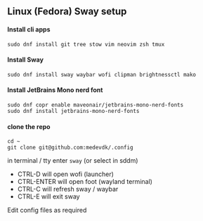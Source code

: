 ## Linux (Fedora) Sway setup ##

#### Install cli apps ####
```
sudo dnf install git tree stow vim neovim zsh tmux
```

#### Install Sway ####
```
sudo dnf install sway waybar wofi clipman brightnessctl mako
```

#### Install JetBrains Mono nerd font ####
```
sudo dnf copr enable maveonair/jetbrains-mono-nerd-fonts
sudo dnf install jetbrains-mono-nerd-fonts
```

#### clone the repo ####
```
cd ~
git clone git@github.com:medevdk/.config
```

in terminal / tty enter `sway` (or select in sddm)

- CTRL-D will open wofi (launcher)
- CTRL-ENTER will open foot (wayland terminal)
- CTRL-C will refresh sway / waybar
- CTRL-E will exit sway

Edit config files as required
